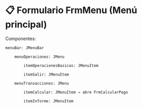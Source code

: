 # 📋 Formulario FrmMenu (Menú principal)

Componentes:

    menuBar: JMenuBar

        menuOperaciones: JMenu

            itemOperacionesBasicas: JMenuItem

            itemSalir: JMenuItem

        menuTransacciones: JMenu

            itemCalcular: JMenuItem → abre FrmCalcularPago

            itemInforme: JMenuItem
